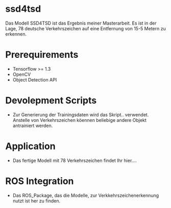 # ssd4tsd
Das Modell SSD4TSD ist das Ergebnis meiner Masterarbeit. Es ist in der Lage, 78 deutsche Verkehrszeichen auf eine Entfernung von 15-5 Metern zu erkennen.
# Prerequirements
- Tensorflow >= 1.3
- OpenCV
- Object Detection API

# Devolepment Scripts
- Zur Generierung der Trainingsdaten wird das Skript.. verwendet. Anstelle von Verkehrszeichen köennen beliebige andere Objekt antrainiert werden.

# Application
- Das fertige Modell mit 78 Verkehrszeichen findet Ihr hier.... 

# ROS Integration
- Das ROS_Package, das die Modelle, zur Verkkehrszeichenerkennung nutzt ist her zu finden.

